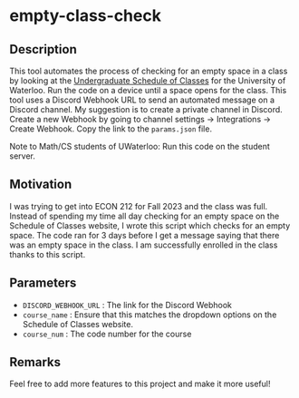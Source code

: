 # empty-class-check

## Description
This tool automates the process of checking for an empty space in a class by looking at the [Undergraduate Schedule of Classes](https://classes.uwaterloo.ca/under.html) for the University of Waterloo. Run the code on a device until a space opens for the class. This tool uses a Discord Webhook URL to send an automated message on a Discord channel. My suggestion is to create a private channel in Discord. Create a new Webhook by going to channel settings -> Integrations -> Create Webhook. Copy the link to the `params.json` file. 

Note to Math/CS students of UWaterloo: Run this code on the student server.

## Motivation
I was trying to get into ECON 212 for Fall 2023 and the class was full. Instead of spending my time all day checking for an empty space on the Schedule of Classes website, I wrote this script which checks for an empty space. The code ran for 3 days before I get a message saying that there was an empty space in the class. I am successfully enrolled in the class thanks to this script.

## Parameters
- `DISCORD_WEBHOOK_URL` : The link for the Discord Webhook
- `course_name` : Ensure that this matches the dropdown options on the Schedule of Classes website.
- `course_num` : The code number for the course

## Remarks
Feel free to add more features to this project and make it more useful!

